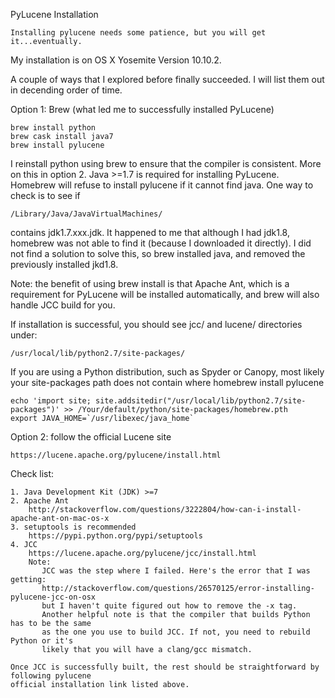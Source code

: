 PyLucene Installation

    Installing pylucene needs some patience, but you will get it...eventually.

My installation is on OS X Yosemite Version 10.10.2.

A couple of ways that I explored before finally succeeded. I will list them out in
decending order of time.

Option 1: Brew (what led me to successfully installed PyLucene)

    brew install python 
    brew cask install java7
    brew install pylucene

I reinstall python using brew to ensure that the compiler is consistent. More on this
in option 2. Java >=1.7 is required for installing PyLucene. Homebrew will refuse to 
install pylucene if it cannot find java. One way to check
is to see if

    /Library/Java/JavaVirtualMachines/

contains jdk1.7.xxx.jdk. It happened to me that although I had jdk1.8, homebrew was not
able to find it (because I downloaded it directly). I did not find a solution to solve
this, so brew installed java, and removed the previously installed jkd1.8.

Note: the benefit of using brew install is that Apache Ant, which is a requirement for
PyLucene will be installed automatically, and brew will also handle JCC build for you.

If installation is successful, you should see jcc/ and lucene/ directories under:

    /usr/local/lib/python2.7/site-packages/

If you are using a Python distribution, such as Spyder or Canopy, most likely your 
site-packages path does not contain where homebrew install pylucene

    echo 'import site; site.addsitedir("/usr/local/lib/python2.7/site-packages")' >> /Your/default/python/site-packages/homebrew.pth
    export JAVA_HOME=`/usr/libexec/java_home`

Option 2: follow the official Lucene site

    https://lucene.apache.org/pylucene/install.html

Check list:

    1. Java Development Kit (JDK) >=7
    2. Apache Ant 
        http://stackoverflow.com/questions/3222804/how-can-i-install-apache-ant-on-mac-os-x
    3. setuptools is recommended
        https://pypi.python.org/pypi/setuptools
    4. JCC
        https://lucene.apache.org/pylucene/jcc/install.html
        Note:
           JCC was the step where I failed. Here's the error that I was getting:
           http://stackoverflow.com/questions/26570125/error-installing-pylucene-jcc-on-osx
           but I haven't quite figured out how to remove the -x tag.
           Another helpful note is that the compiler that builds Python has to be the same
           as the one you use to build JCC. If not, you need to rebuild Python or it's 
           likely that you will have a clang/gcc mismatch.

    Once JCC is successfully built, the rest should be straightforward by following pylucene
    official installation link listed above.
